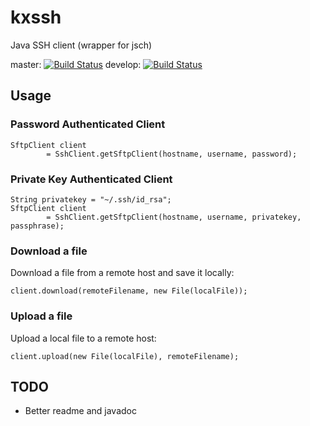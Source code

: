 # kxssh
Java SSH client (wrapper for jsch)

master: [![Build Status](https://travis-ci.org/kemitix/kxssh.svg?branch=master)](https://travis-ci.org/kemitix/kxssh)
develop: [![Build Status](https://travis-ci.org/kemitix/kxssh.svg?branch=develop)](https://travis-ci.org/kemitix/kxssh)

## Usage

### Password Authenticated Client

    SftpClient client
            = SshClient.getSftpClient(hostname, username, password);

### Private Key Authenticated Client

    String privatekey = "~/.ssh/id_rsa";
    SftpClient client
            = SshClient.getSftpClient(hostname, username, privatekey, passphrase);

### Download a file

Download a file from a remote host and save it locally:

    client.download(remoteFilename, new File(localFile));

### Upload a file

Upload a local file to a remote host:

    client.upload(new File(localFile), remoteFilename);

## TODO

* Better readme and javadoc
